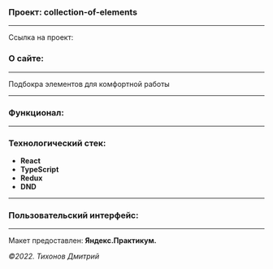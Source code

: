 ### Проект: collection-of-elements
---

Ссылка на проект: 

### О сайте:
---
Подбокра элементов для комфортной работы

---

### Функционал:


---
### Технологический стек:
- **React**
- **TypeScript**
- **Redux**
- **DND**
---

### Пользовательский интерфейс:

---

Макет предоставлен: **Яндекс.Практикум.**

_&copy;2022. Тихонов Дмитрий_